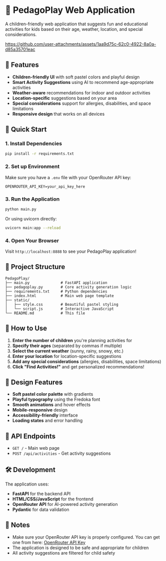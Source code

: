 # 🎨 PedagoPlay Web Application

A children-friendly web application that suggests fun and educational activities for kids based on their age, weather, location, and special considerations.

https://github.com/user-attachments/assets/1aa9d75c-62c0-4922-8a0a-d85a35701eac




## 🌟 Features

- **Children-friendly UI** with soft pastel colors and playful design
- **Smart Activity Suggestions** using AI to recommend age-appropriate activities
- **Weather-aware** recommendations for indoor and outdoor activities
- **Location-specific** suggestions based on your area
- **Special considerations** support for allergies, disabilities, and space limitations
- **Responsive design** that works on all devices

## 🚀 Quick Start

### 1. Install Dependencies
```bash
pip install -r requirements.txt
```

### 2. Set up Environment
Make sure you have a `.env` file with your OpenRouter API key:
```
OPENROUTER_API_KEY=your_api_key_here
```

### 3. Run the Application
```bash
python main.py
```

Or using uvicorn directly:
```bash
uvicorn main:app --reload
```

### 4. Open Your Browser
Visit `http://localhost:8888` to see your PedagoPlay application!

## 📁 Project Structure

```
PedagoPlay/
├── main.py              # FastAPI application
├── pedagoplay.py        # Core activity generation logic
├── requirements.txt     # Python dependencies
├── index.html           # Main web page template
├── static/
│   ├── style.css        # Beautiful pastel styling
│   └── script.js        # Interactive JavaScript
└── README.md            # This file
```

## 🎯 How to Use

1. **Enter the number of children** you're planning activities for
2. **Specify their ages** (separated by commas if multiple)
3. **Select the current weather** (sunny, rainy, snowy, etc.)
4. **Enter your location** for location-specific suggestions
5. **Add any special considerations** (allergies, disabilities, space limitations)
6. **Click "Find Activities!"** and get personalized recommendations!

## 🎨 Design Features

- **Soft pastel color palette** with gradients
- **Playful typography** using the Fredoka font
- **Smooth animations** and hover effects
- **Mobile-responsive** design
- **Accessibility-friendly** interface
- **Loading states** and error handling

## 🔧 API Endpoints

- `GET /` - Main web page
- `POST /api/activities` - Get activity suggestions

## 🛠️ Development

The application uses:
- **FastAPI** for the backend API
- **HTML/CSS/JavaScript** for the frontend
- **OpenRouter API** for AI-powered activity generation
- **Pydantic** for data validation

## 📝 Notes

- Make sure your OpenRouter API key is properly configured. You can get one from here: [OpenRouter API Key](https://openrouter.ai/docs/api-reference/authentication)
- The application is designed to be safe and appropriate for children
- All activity suggestions are filtered for child safety


